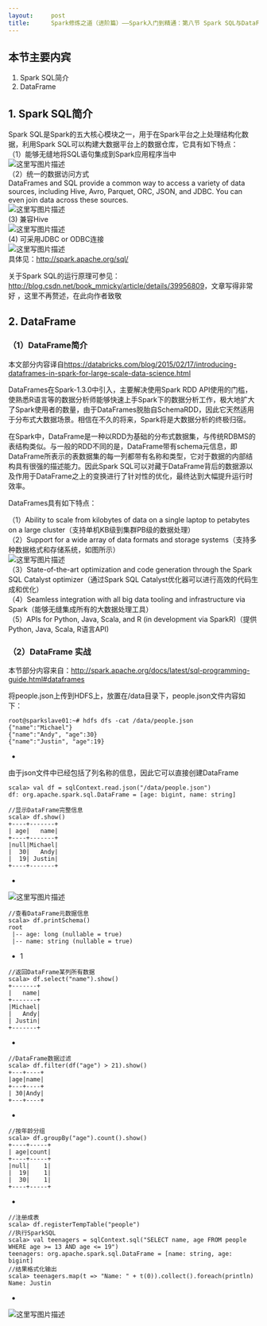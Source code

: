```yaml
---
layout:     post
title:      Spark修炼之道（进阶篇）——Spark入门到精通：第八节 Spark SQL与DataFrame（一)
---
```

<div id="article_content" class="article_content clearfix csdn-tracking-statistics" data-pid="blog" data-mod="popu_307" data-dsm="post">
								            <link rel="stylesheet" href="https://csdnimg.cn/release/phoenix/template/css/ck_htmledit_views-f76675cdea.css">
						<div class="htmledit_views" id="content_views">
                <h2 id="本节主要内宾">本节主要内宾</h2>

<ol><li>Spark SQL简介</li>
	<li>DataFrame</li>
</ol><h2 id="1-spark-sql简介"><a name="t1"></a>1. Spark SQL简介</h2>

<p>Spark SQL是Spark的五大核心模块之一，用于在Spark平台之上处理结构化数据，利用Spark SQL可以构建大数据平台上的数据仓库，它具有如下特点： <br>
（1）能够无缝地将SQL语句集成到Spark应用程序当中 <br><img alt="这里写图片描述" class="has" src="https://img-blog.csdn.net/20150924224445285"> <br>
（2）统一的数据访问方式 <br>
DataFrames and SQL provide a common way to access a variety of data sources, including Hive, Avro, Parquet, ORC, JSON, and JDBC. You can even join data across these sources. <br><img alt="这里写图片描述" class="has" src="https://img-blog.csdn.net/20150924224400748"> <br>
(3) 兼容Hive <br><img alt="这里写图片描述" class="has" src="https://img-blog.csdn.net/20150924224103818"> <br>
(4) 可采用JDBC or ODBC连接 <br><img alt="这里写图片描述" class="has" src="https://img-blog.csdn.net/20150924224139172"> <br>
具体见：<a href="http://spark.apache.org/sql/" rel="nofollow">http://spark.apache.org/sql/</a></p>

<p>关于Spark SQL的运行原理可参见：<a href="http://blog.csdn.net/book_mmicky/article/details/39956809" rel="nofollow">http://blog.csdn.net/book_mmicky/article/details/39956809</a>，文章写得非常好 ，这里不再赘述，在此向作者致敬</p>

<h2 id="2-dataframe"><a name="t2"></a>2. DataFrame</h2>

<h3 id="1dataframe简介"><a name="t3"></a>（1）DataFrame简介</h3>

<p>本文部分内容译自<a href="https://databricks.com/blog/2015/02/17/introducing-dataframes-in-spark-for-large-scale-data-science.html" rel="nofollow">https://databricks.com/blog/2015/02/17/introducing-dataframes-in-spark-for-large-scale-data-science.html</a></p>

<p>DataFrames在Spark-1.3.0中引入，主要解决使用Spark RDD API使用的门槛，使熟悉R语言等的数据分析师能够快速上手Spark下的数据分析工作，极大地扩大了Spark使用者的数量，由于DataFrames脱胎自SchemaRDD，因此它天然适用于分布式大数据场景。相信在不久的将来，Spark将是大数据分析的终极归宿。</p>

<p>在Spark中，DataFrame是一种以RDD为基础的分布式数据集，与传统RDBMS的表结构类似。与一般的RDD不同的是，DataFrame带有schema元信息，即DataFrame所表示的表数据集的每一列都带有名称和类型，它对于数据的内部结构具有很强的描述能力。因此Spark SQL可以对藏于DataFrame背后的数据源以及作用于DataFrame之上的变换进行了针对性的优化，最终达到大幅提升运行时效率。</p>

<p>DataFrames具有如下特点：</p>

<p>（1）Ability to scale from kilobytes of data on a single laptop to petabytes on a large cluster（支持单机KB级到集群PB级的数据处理） <br>
（2）Support for a wide array of data formats and storage systems（支持多种数据格式和存储系统，如图所示） <br><img alt="这里写图片描述" class="has" src="https://img-blog.csdn.net/20150925200628346"> <br>
（3）State-of-the-art optimization and code generation through the Spark SQL Catalyst optimizer（通过Spark SQL Catalyst优化器可以进行高效的代码生成和优化） <br>
（4）Seamless integration with all big data tooling and infrastructure via Spark（能够无缝集成所有的大数据处理工具） <br>
（5）APIs for Python, Java, Scala, and R (in development via SparkR)（提供Python, Java, Scala, R语言API)</p>

<h3 id="2dataframe-实战"><a name="t4"></a>（2）DataFrame 实战</h3>

<p>本节部分内容来自：<a href="http://spark.apache.org/docs/latest/sql-programming-guide.html#dataframes" rel="nofollow">http://spark.apache.org/docs/latest/sql-programming-guide.html#dataframes</a></p>

<p>将people.json上传到HDFS上，放置在/data目录下，people.json文件内容如下：</p>

<pre class="has">
<code>root@sparkslave01:~# hdfs dfs -cat /data/people.json
{"name":"Michael"}
{"name":"Andy", "age":30}
{"name":"Justin", "age":19}</code></pre>

<ul><li> </li>
</ul><p>由于json文件中已经包括了列名称的信息，因此它可以直接创建DataFrame</p>

<pre class="has">
<code>scala&gt; val df = sqlContext.read.json("/data/people.json")
df: org.apache.spark.sql.DataFrame = [age: bigint, name: string]

//显示DataFrame完整信息
scala&gt; df.show()
+----+-------+
| age|   name|
+----+-------+
|null|Michael|
|  30|   Andy|
|  19| Justin|
+----+-------+
</code></pre>

<ul><li> </li>
</ul><p><img alt="这里写图片描述" class="has" src="https://img-blog.csdn.net/20150926161046661"></p>

<pre class="has">
<code>//查看DataFrame元数据信息
scala&gt; df.printSchema()
root
 |-- age: long (nullable = true)
 |-- name: string (nullable = true)
</code></pre>

<ul><li>1</li>
</ul><pre class="has">
<code>//返回DataFrame某列所有数据
scala&gt; df.select("name").show()
+-------+
|   name|
+-------+
|Michael|
|   Andy|
| Justin|
+-------+
</code></pre>

<ul><li> </li>
</ul><pre class="has">
<code>//DataFrame数据过滤
scala&gt; df.filter(df("age") &gt; 21).show()
+---+----+
|age|name|
+---+----+
| 30|Andy|
+---+----+
</code></pre>

<ul><li> </li>
</ul><pre class="has">
<code>//按年龄分组
scala&gt; df.groupBy("age").count().show()
+----+-----+
| age|count|
+----+-----+
|null|    1|
|  19|    1|
|  30|    1|
+----+-----+
</code></pre>

<ul><li> </li>
</ul><pre class="has">
<code>//注册成表
scala&gt; df.registerTempTable("people")
//执行SparkSQL
scala&gt; val teenagers = sqlContext.sql("SELECT name, age FROM people WHERE age &gt;= 13 AND age &lt;= 19")
teenagers: org.apache.spark.sql.DataFrame = [name: string, age: bigint]
//结果格式化输出
scala&gt; teenagers.map(t =&gt; "Name: " + t(0)).collect().foreach(println)
Name: Justin</code></pre>

<ul><li> </li>
</ul><p><img alt="这里写图片描述" class="has" src="https://img-blog.csdn.net/20150926161913919"></p>            </div>
                </div>